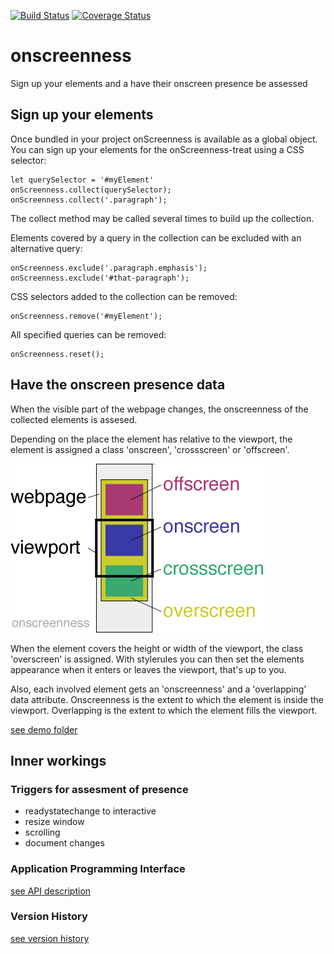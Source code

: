 [![Build Status](https://travis-ci.com/ovanderzee/onscreenness.svg?branch=master)](https://travis-ci.com/ovanderzee/onscreenness)
[![Coverage Status](https://coveralls.io/repos/github/ovanderzee/onscreenness/badge.svg?branch=master)](https://coveralls.io/github/ovanderzee/onscreenness?branch=master)

# onscreenness
Sign up your elements and a have their onscreen presence be assessed


## Sign up your elements
Once bundled in your project onScreenness is available as a global object.
You can sign up your elements for the onScreenness-treat using a CSS selector:

    let querySelector = '#myElement'
    onScreenness.collect(querySelector);
    onScreenness.collect('.paragraph');

The collect method may be called several times to build up the collection.

Elements covered by a query in the collection can be excluded with an alternative query:

    onScreenness.exclude('.paragraph.emphasis');
    onScreenness.exclude('#that-paragraph');

CSS selectors added to the collection can be removed:

    onScreenness.remove('#myElement');

All specified queries can be removed:

    onScreenness.reset();


## Have the onscreen presence data
When the visible part of the webpage changes, the onscreenness of the collected elements is assesed.

Depending on the place the element has relative to the viewport, the element is assigned
a class 'onscreen', 'crossscreen' or 'offscreen'.

![onscreenness classes](artefacts/classes.png)

When the element covers the height or width of the viewport, the class 'overscreen' is assigned.
With stylerules you can then set the elements appearance when it enters or leaves the viewport, 
that's up to you.

Also, each involved element gets an 'onscreenness' and a 'overlapping' data attribute.
Onscreenness is the extent to which the element is inside the viewport.
Overlapping is the extent to which the element fills the viewport.

[see  demo folder](./demo)

## Inner workings

### Triggers for assesment of presence
* readystatechange to interactive
* resize window
* scrolling
* document changes

### Application Programming Interface
[see API description](./API.md)

### Version History
[see version history](./CHANGELOG.md)